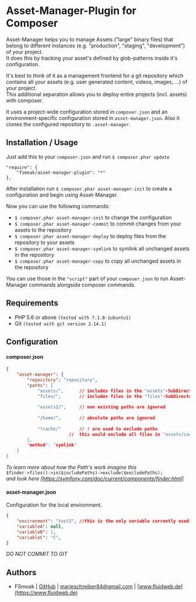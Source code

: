 Asset-Manager-Plugin for Composer
=================================

Asset-Manager helps you to manage Assets ("large" binary files) that belong
to different instances (e.g. "production", "staging", "development") of your project.  
It does this by tracking your asset's defined by glob-patterns inside it's configuration.

It's best to think of it as a management frontend for a git repository which contains
all your assets (e.g. user generated content, videos, images, ...) of your project.  
This additional separation allows you to deploy entire projects (incl. assets) with
composer.

It uses a project-wide configuration stored in `composer.json`
and an environment-specific configuration stored in `asset-manager.json`.
Also it clones the configured repository to `.asset-manager`.

Installation / Usage
--------------------

Just add this to your `composer.json` and run `$ composer.phar update`
```$php
"require": {
	"fsmoak/asset-manager-plugin": "*"
},
```

After installation run `$ composer.phar asset-manager-init` to
create a configuration and begin using Asset-Manager.

Now you can use the following commands:
* `$ composer.phar asset-manager-init` to change the configuration
* `$ composer.phar asset-manager-commit` to commit changes from your assets to the repository
* `$ composer.phar asset-manager-deploy` to deploy files from the repository to your assets
* `$ composer.phar asset-manager-symlink` to symlink all unchanged assets in the repository
* `$ composer.phar asset-manager-copy` to copy all unchanged assets in the repository

You can use those in the `"script"` part of your `composer.json` to run Asset-Manager
commands alongside composer commands.

Requirements
------------

* PHP 5.6 or above `(tested with 7.1.8-1ubuntu1)`
* Git `(tested with git version 2.14.1)`

Configuration
-------------

#### composer.json

```json
{
	"asset-manager": {
		"repository": "repository",
		"paths": [
			"assets/",		// includes files in the "assets"-SubDirectory
			"files/",		// includes files in the "files"-SubDirectory
			
			"assets2/",		// non existing paths are ignored
			
			"/home/",		// absolute paths are ignored
			
			"!cache/"		// ! are used to exclude paths
						// 	this would exclude all files in "assets/cache/" & "files/cache/
		],
		"method": "symlink"
    }
}
```
*To learn more about how the Path's work imagine this*  
`$finder->files()->in($includePaths)->exclude($excludePaths);`  
*and look here [https://symfony.com/doc/current/components/finder.html]*

#### asset-manager.json
Configuration for the local environment.
```json
{
    "environment": "test2", //this is the only variable currently used by asset-manager
    "variableA": null,
    "variableB": 1,
    "variableC": "C",
}
```
*DO NOT COMMIT TO GIT*

Authors
-------

- FSmoak  | [GitHub](https://github.com/fsmoak)  | <marieschreiber84@gmail.com> | [www.fluidweb.de](https://www.fluidweb.de)
